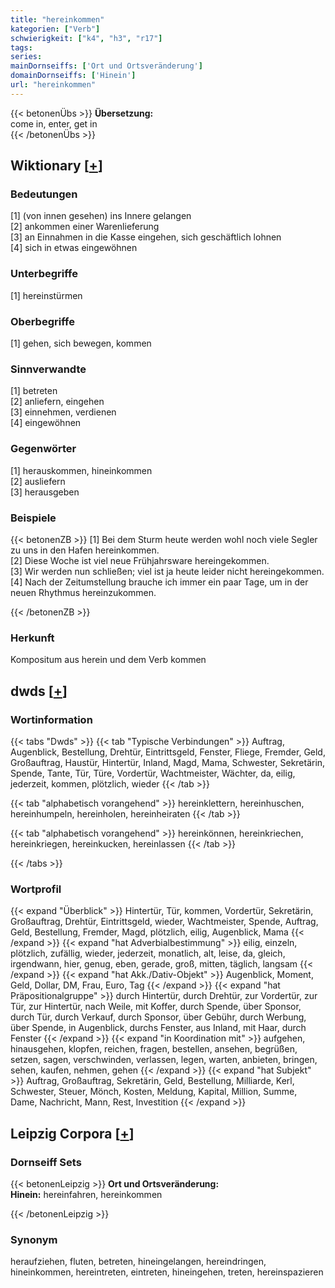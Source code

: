 ```yaml
---
title: "hereinkommen"
kategorien: ["Verb"]
schwierigkeit: ["k4", "h3", "r17"]
tags:
series:
mainDornseiffs: ['Ort und Ortsveränderung']
domainDornseiffs: ['Hinein']
url: "hereinkommen"
---
```


{{< betonenÜbs >}}
**Übersetzung:**  
come in, enter, get in  
{{< /betonenÜbs >}}

## Wiktionary [[+](https://de.wiktionary.org/wiki/hereinkommen)]

### Bedeutungen
[1] (von innen gesehen) ins Innere gelangen  
[2] ankommen einer Warenlieferung  
[3] an Einnahmen in die Kasse eingehen, sich geschäftlich lohnen  
[4] sich in etwas eingewöhnen  

### Unterbegriffe
[1] hereinstürmen  

### Oberbegriffe
[1] gehen, sich bewegen, kommen  

### Sinnverwandte
[1] betreten  
[2] anliefern, eingehen  
[3] einnehmen, verdienen  
[4] eingewöhnen  

### Gegenwörter
[1] herauskommen, hineinkommen  
[2] ausliefern  
[3] herausgeben  

### Beispiele
{{< betonenZB >}}
[1] Bei dem Sturm heute werden wohl noch viele Segler zu uns in den Hafen hereinkommen.  
[2] Diese Woche ist viel neue Frühjahrsware hereingekommen.  
[3] Wir werden nun schließen; viel ist ja heute leider nicht hereingekommen.  
[4] Nach der Zeitumstellung brauche ich immer ein paar Tage, um in der neuen Rhythmus hereinzukommen.  

{{< /betonenZB >}}
### Herkunft
Kompositum aus herein und dem Verb kommen  



## dwds [[+](https://www.dwds.de/wb/hereinkommen)]

### Wortinformation
{{< tabs "Dwds" >}}
{{< tab "Typische Verbindungen" >}}
Auftrag, Augenblick, Bestellung, Drehtür, Eintrittsgeld, Fenster, Fliege, Fremder, Geld, Großauftrag, Haustür, Hintertür, Inland, Magd, Mama, Schwester, Sekretärin, Spende, Tante, Tür, Türe, Vordertür, Wachtmeister, Wächter, da, eilig, jederzeit, kommen, plötzlich, wieder
{{< /tab >}}

{{< tab "alphabetisch vorangehend" >}}
hereinklettern, hereinhuschen, hereinhumpeln, hereinholen, hereinheiraten
{{< /tab >}}

{{< tab "alphabetisch vorangehend" >}}
hereinkönnen, hereinkriechen, hereinkriegen, hereinkucken, hereinlassen
{{< /tab >}}

{{< /tabs >}}

### Wortprofil
{{< expand "Überblick" >}} Hintertür, Tür, kommen, Vordertür, Sekretärin, Großauftrag, Drehtür, Eintrittsgeld, wieder, Wachtmeister, Spende, Auftrag, Geld, Bestellung, Fremder, Magd, plötzlich, eilig, Augenblick, Mama {{< /expand >}}
{{< expand "hat Adverbialbestimmung" >}} eilig, einzeln, plötzlich, zufällig, wieder, jederzeit, monatlich, alt, leise, da, gleich, irgendwann, hier, genug, eben, gerade, groß, mitten, täglich, langsam {{< /expand >}}
{{< expand "hat Akk./Dativ-Objekt" >}} Augenblick, Moment, Geld, Dollar, DM, Frau, Euro, Tag {{< /expand >}}
{{< expand "hat Präpositionalgruppe" >}} durch Hintertür, durch Drehtür, zur Vordertür, zur Tür, zur Hintertür, nach Weile, mit Koffer, durch Spende, über Sponsor, durch Tür, durch Verkauf, durch Sponsor, über Gebühr, durch Werbung, über Spende, in Augenblick, durchs Fenster, aus Inland, mit Haar, durch Fenster {{< /expand >}}
{{< expand "in Koordination mit" >}} aufgehen, hinausgehen, klopfen, reichen, fragen, bestellen, ansehen, begrüßen, setzen, sagen, verschwinden, verlassen, legen, warten, anbieten, bringen, sehen, kaufen, nehmen, gehen {{< /expand >}}
{{< expand "hat Subjekt" >}} Auftrag, Großauftrag, Sekretärin, Geld, Bestellung, Milliarde, Kerl, Schwester, Steuer, Mönch, Kosten, Meldung, Kapital, Million, Summe, Dame, Nachricht, Mann, Rest, Investition {{< /expand >}}

## Leipzig Corpora [[+](https://corpora.uni-leipzig.de/en/res?word=hereinkommen&corpusId=deu_newscrawl-public_2018)]

### Dornseiff Sets
{{< betonenLeipzig >}}
**Ort und Ortsveränderung:**  
**Hinein:** hereinfahren, hereinkommen  

{{< /betonenLeipzig >}}

### Synonym
heraufziehen, fluten, betreten, hineingelangen, hereindringen, hineinkommen, hereintreten, eintreten, hineingehen, treten, hereinspazieren

